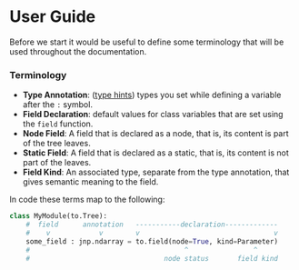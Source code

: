# User Guide

Before we start it would be useful to define some terminology that will be used throughout the documentation.

### Terminology

* **Type Annotation**: ([type hints](https://docs.python.org/3/library/typing.html)) types you set while defining a variable after the `:` symbol.
* **Field Declaration**: default values for class variables that are set using the `field` function.
* **Node Field**: A field that is declared as a node, that is, its content is part of the tree leaves.
* **Static Field**: A field that is declared as a static, that is, its content is not part of the leaves.
* **Field Kind**: An associated type, separate from the type annotation, that gives semantic meaning to the field.

In code these terms map to the following:

```python
class MyModule(to.Tree):
    #  field      annotation   -----------declaration-------------
    #    v            v        v                                 v
    some_field : jnp.ndarray = to.field(node=True, kind=Parameter)
    #                                      ^                ^
    #                                 node status       field kind
```